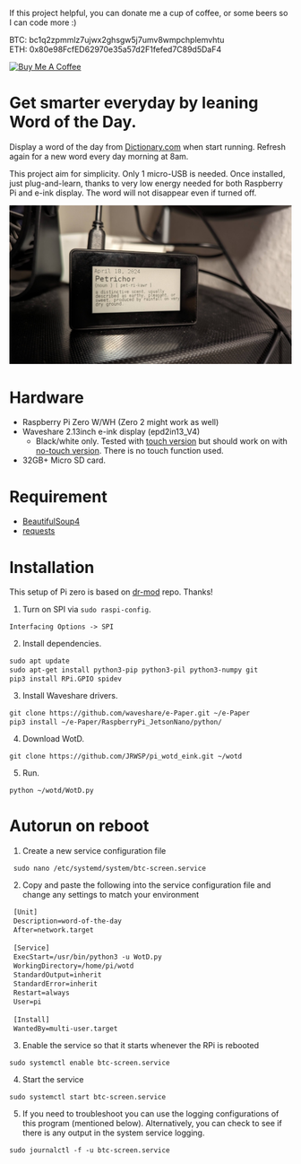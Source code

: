 If this project helpful, you can donate me a cup of coffee, or some beers so I can code more :)

BTC: bc1q2zpmmlz7ujwx2ghsgw5j7umv8wmpchplemvhtu <br>
ETH: 0x80e98FcfED62970e35a57d2F1fefed7C89d5DaF4

<a href="https://www.buymeacoffee.com/jrwsp" target="_blank"><img src="https://cdn.buymeacoffee.com/buttons/v2/default-yellow.png" alt="Buy Me A Coffee" style="height: 30px !important;width: 108px !important;" ></a>
# Get smarter everyday by leaning Word of the Day.

Display a word of the day from [Dictionary.com](https://www.dictionary.com/e/word-of-the-day/) when start running. 
Refresh again for a new word every day morning at 8am. 

This project aim for simplicity. Only 1 micro-USB is needed. Once installed, just plug-and-learn, thanks to very low energy needed for both Raspberry Pi and e-ink display. The word will not disappear even if turned off.

![wotd picture](/wotd_picture.jpg)

# Hardware
- Raspberry Pi Zero W/WH (Zero 2 might work as well)
- Waveshare 2.13inch e-ink display (epd2in13_V4)
  - Black/white only. Tested with [touch version](https://www.waveshare.com/product/2.13inch-touch-e-paper-hat-with-case.htm) but should work on with [no-touch version](https://www.waveshare.com/product/2.13inch-e-paper-hat.htm). There is no touch function used.
- 32GB+ Micro SD card.
# Requirement
- [BeautifulSoup4](https://pypi.org/project/beautifulsoup4/)
- [requests](https://pypi.org/project/requests/)
# Installation
This setup of Pi zero is based on [dr-mod](https://github.com/dr-mod/zero-btc-screen) repo. Thanks!
1. Turn on SPI via `sudo raspi-config`.
  ```
  Interfacing Options -> SPI
  ```
2. Install dependencies.
  ```
  sudo apt update
  sudo apt-get install python3-pip python3-pil python3-numpy git
  pip3 install RPi.GPIO spidev
  ```
3. Install Waveshare drivers.
  ```
  git clone https://github.com/waveshare/e-Paper.git ~/e-Paper
  pip3 install ~/e-Paper/RaspberryPi_JetsonNano/python/
  ```
4. Download WotD.
  ```
  git clone https://github.com/JRWSP/pi_wotd_eink.git ~/wotd
  ```
5. Run.
  ```
  python ~/wotd/WotD.py
  ```
# Autorun on reboot
1. Create a new service configuration file
  ```
   sudo nano /etc/systemd/system/btc-screen.service
  ```
2. Copy and paste the following into the service configuration file and change any settings to match your environment
  ```
   [Unit]
   Description=word-of-the-day
   After=network.target
  
   [Service]
   ExecStart=/usr/bin/python3 -u WotD.py
   WorkingDirectory=/home/pi/wotd
   StandardOutput=inherit
   StandardError=inherit
   Restart=always
   User=pi
  
   [Install]
   WantedBy=multi-user.target
  ```
3. Enable the service so that it starts whenever the RPi is rebooted
  ```
  sudo systemctl enable btc-screen.service
  ```
4. Start the service
  ```
  sudo systemctl start btc-screen.service
  ```
5. If you need to troubleshoot you can use the logging configurations of this program (mentioned below). Alternatively, you can check to see if there is any output in the system service logging.
  ```
  sudo journalctl -f -u btc-screen.service
  ```
